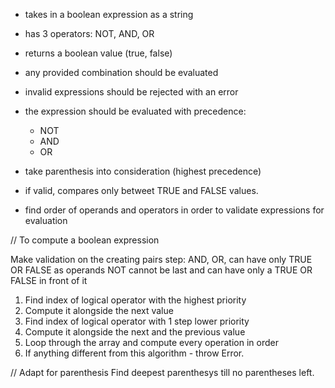 - takes in a boolean expression as a string
- has 3 operators: NOT, AND, OR
- returns a boolean value (true, false)
- any provided combination should be evaluated
- invalid expressions should be rejected with an error
- the expression should be evaluated with precedence:
  - NOT
  - AND
  - OR
- take parenthesis into consideration (highest precedence)
- if valid, compares only betweet TRUE and FALSE values.

- find order of operands and operators in order to validate expressions for evaluation

// To compute a boolean expression

Make validation on the creating pairs step:
AND, OR, can have only TRUE OR FALSE as operands
NOT cannot be last and can have only a TRUE OR FALSE in front of it

1. Find index of logical operator with the highest priority
2. Compute it alongside the next value
3. Find index of logical operator with 1 step lower priority
4. Compute it alongside the next and the previous value
5. Loop through the array and compute every operation in order
6. If anything different from this algorithm - throw Error.

// Adapt for parenthesis
Find deepest parenthesys till no parentheses left.
